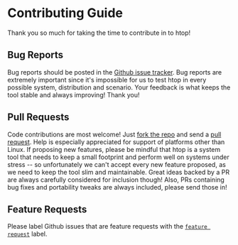 Contributing Guide
==================

Thank you so much for taking the time to contribute in to htop!

Bug Reports
-----------

Bug reports should be posted in the [Github issue
tracker](https://github.com/htop-dev/htop/issues).
Bug reports are extremely important since it's impossible for us to test
htop in every possible system, distribution and scenario. Your feedback
is what keeps the tool stable and always improving!  Thank you!

Pull Requests
-------------

Code contributions are most welcome! Just [fork the
repo](https://github.com/htop-dev/htop) and send a [pull
request](https://github.com/htop-dev/htop/pulls).  Help is especially
appreciated for support of platforms other than Linux.  If proposing new
features, please be mindful that htop is a system tool that needs to keep a
small footprint and perform well on systems under stress -- so unfortunately
we can't accept every new feature proposed, as we need to keep the tool slim
and maintainable.  Great ideas backed by a PR are always carefully considered
for inclusion though!  Also, PRs containing bug fixes and portability tweaks
are always included, please send those in!

Feature Requests
----------------

Please label Github issues that are feature requests with the [`feature
request`](https://github.com/htop-dev/htop/issues?utf8=%E2%9C%93&q=is%3Aissue+label%3A%22feature+request%22+)
label.
